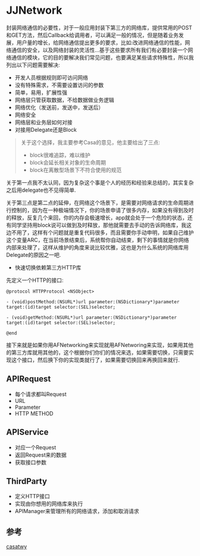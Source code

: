 # JJNetwork
封装网络通信的必要性，对于一般应用封装下第三方的网络库，提供常用的POST和GET方法，然后Callback给调用者，可以满足一般的情况，但是随着业务发展，用户量的增长，给网络通信提出更多的要求，比如:改进网络通信的性能，网络通信的安全，以及网络封装的灵活性...基于这些要求所有我们有必要封装一个网络通信的模块，它的目的要解决我们常见问题，也要满足某些请求特殊性，所以我列出以下问题需要解决:

* 开发人员根据规则即可访问网络
* 没有特殊需求，不需要设置访问的参数
* 简单，易用，扩展性强
* 网络层只管获取数据，不给数据做业务逻辑
* 网络优化（发送前，发送中，发送后）
* 网络安全
* 网络层和业务层如何对接
* 对接用Delegate还是Block

> 关于这个选择，我主要参考Casa的意见，他主要给出了三点:
> - block很难追踪，难以维护
> - block会延长相关对象的生命周期
> - block在离散型场景下不符合使用的规范

关于第一点我不太认同，因为复杂这个事是个人的经历和经验来总结的，其实复杂之后用delegate也不见得简单.

关于第三点是第二点的延伸，在网络这个场景下，是需要对网络请求的生命周期进行控制的，因为在一种极端情况下，你的场景申请了很多内存，如果没有得到及时的释放，反复几个来回，你的内存会极速增长，app就会处于一个危险的状态，还有同学坚持用block说可以做到及时释放，那他就需要去手动的告诉网络库，我这边不用了，这样有个问题就是重复代码很多，而且需要你手动申明，如果自己维护这个变量ARC，在当前场景结束后，系统帮你自动结束，剩下的事情就是你网络内部来处理了，这样从维护的角度来说比较优雅，这也是为什么系统的网络库用Delegate的原因之一吧.

* 快速切换依赖第三方HTTP库

先定义一个HTTP的接口:
```objc
@protocol HTTPProtocol <NSObject>

- (void)postMethod:(NSURL*)url parameter:(NSDictionary*)parameter target:(id)target selector:(SEL)selector;

- (void)getMethod:(NSURL*)url parameter:(NSDictionary*)parameter target:(id)target selector:(SEL)selector;

@end
```

接下来就是如果你用AFNetworking来实现就用AFNetworing来实现，如果用其他的第三方库就用其他的，这个根据你们你们的情况来选，如果需要切换，只需要实现这个接口，然后换下你的实现类就行了，如果需要切换回来再换回来就行.

## APIRequest
* 每个请求都叫Request
* URL
* Parameter
* HTTP METHOD

## APIService
* 对应一个Request
* 返回Request来的数据
* 获取接口参数

## ThirdParty
* 定义HTTP接口
* 实现由你想用的网络库来执行
* APIManager来管理所有的网络请求，添加和取消请求


## 参考
[casatwy](https://casatwy.com/iosying-yong-jia-gou-tan-wang-luo-ceng-she-ji-fang-an.html)
